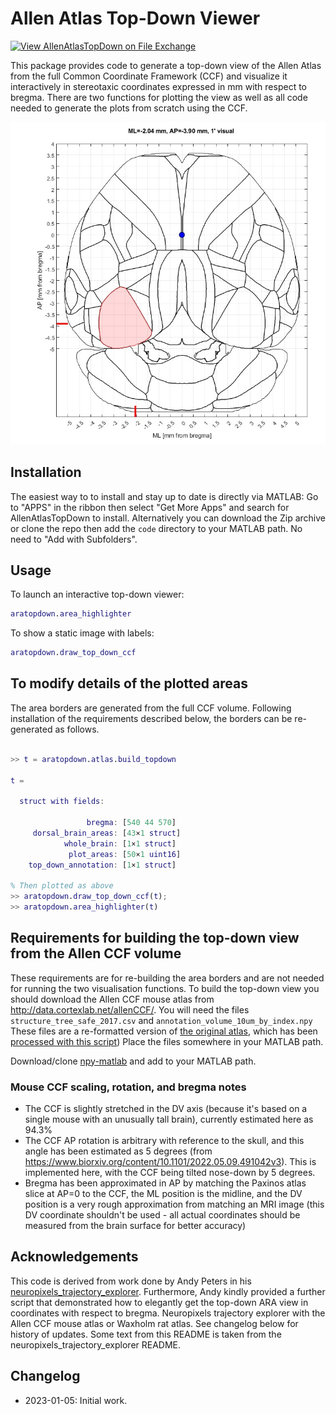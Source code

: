 # Allen Atlas Top-Down Viewer
[![View AllenAtlasTopDown on File Exchange](https://www.mathworks.com/matlabcentral/images/matlab-file-exchange.svg)](https://uk.mathworks.com/matlabcentral/fileexchange/122877-allenatlastopdown)

This package provides code to generate a top-down view of the Allen Atlas from the full Common Coordinate Framework (CCF) and visualize it interactively in stereotaxic coordinates expressed in mm with respect to bregma.
There are two functions for plotting the view as well as all code needed to generate the plots from scratch using the CCF.

<img src="./images/area_highlighter.jpg">

## Installation
The easiest way to to install and stay up to date is directly via MATLAB: Go to "APPS" in the ribbon then select "Get More Apps" and search for AllenAtlasTopDown to install.
Alternatively you can download the Zip archive or clone the repo then add the `code` directory to your MATLAB path.
No need to "Add with Subfolders". 

## Usage
To launch an interactive top-down viewer:
```matlab
aratopdown.area_highlighter
```

To show a static image with labels:
```matlab
aratopdown.draw_top_down_ccf
```

## To modify details of the plotted areas
The area borders are generated from the full CCF volume.
Following installation of the requirements described below, the borders can be re-generated as follows.
```matlab

>> t = aratopdown.atlas.build_topdown

t = 

  struct with fields:

                 bregma: [540 44 570]
     dorsal_brain_areas: [43×1 struct]
            whole_brain: [1×1 struct]
             plot_areas: [50×1 uint16]
    top_down_annotation: [1×1 struct]

% Then plotted as above
>> aratopdown.draw_top_down_ccf(t);
>> aratopdown.area_highlighter(t)
```

## Requirements for building the top-down view from the Allen CCF volume
These requirements are for re-building the area borders and are not needed for running the two
visualisation functions.
To build the top-down view you should download the Allen CCF mouse atlas from http://data.cortexlab.net/allenCCF/. 
You will need the files `structure_tree_safe_2017.csv` and `annotation_volume_10um_by_index.npy`
These files are a re-formatted version of [the original atlas](http://download.alleninstitute.org/informatics-archive/current-release/mouse_ccf/annotation/ccf_2017/), which has been [processed with this script](https://github.com/cortex-lab/allenCCF/blob/master/setup_utils.m))
Place the files somewhere in your MATLAB path. 

Download/clone [npy-matlab](https://github.com/kwikteam/npy-matlab) and add to your MATLAB path. 

### Mouse CCF scaling, rotation, and bregma notes
* The CCF is slightly stretched in the DV axis (because it's based on a single mouse with an unusually tall brain), currently estimated here as 94.3%
* The CCF AP rotation is arbitrary with reference to the skull, and this angle has been estimated as 5 degrees (from https://www.biorxiv.org/content/10.1101/2022.05.09.491042v3). This is implemented here, with the CCF being tilted nose-down by 5 degrees.
* Bregma has been approximated in AP by matching the Paxinos atlas slice at AP=0 to the CCF, the ML position is the midline, and the DV position is a very rough approximation from matching an MRI image (this DV coordinate shouldn't be used - all actual coordinates should be measured from the brain surface for better accuracy)

## Acknowledgements 
This code is derived from work done by Andy Peters in his [neuropixels_trajectory_explorer](https://github.com/petersaj/neuropixels_trajectory_explorer). 
Furthermore, Andy kindly provided a further script that demonstrated how to elegantly get the top-down ARA view in coordinates with respect to bregma.
Neuropixels trajectory explorer with the Allen CCF mouse atlas or Waxholm rat atlas. See changelog below for history of updates.
Some text from this README is taken from the neuropixels_trajectory_explorer README.

## Changelog
* 2023-01-05: Initial work.
